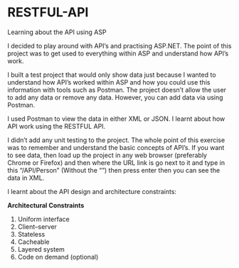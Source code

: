 # RESTFUL-API
Learning about the API using ASP

I decided to play around with API’s and practising ASP.NET. The point of this project was to get used to everything within ASP and understand how API’s work.

I built a test project that would only show data just because I wanted to understand how API’s worked within ASP and how you could use this information with tools such as Postman. The project doesn’t allow the user to add any data or remove any data. However, you can add data via using Postman.

I used Postman to view the data in either XML or JSON. I learnt about how API work using the RESTFUL API. 

I didn’t add any unit testing to the project. The whole point of this exercise was to remember and understand the basic concepts of API’s.
If you want to see data, then load up the project in any web browser (preferably Chrome or Firefox) and then where the URL link is go next to it and type in this “/API/Person” (Without the “”) then press enter then you can see the data in XML. 

I learnt about the API design and architecture constraints:

**Architectural Constraints**
1.	Uniform interface
2.	Client–server
3.	Stateless
4.	Cacheable
5.	Layered system
6.	Code on demand (optional)
